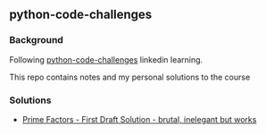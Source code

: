 ## python-code-challenges

### Background 

Following [python-code-challenges](https://www.linkedin.com/learning/python-code-challenges) linkedin learning. 

This repo contains notes and my personal solutions to the course

### Solutions

* [Prime Factors - First Draft Solution - brutal, inelegant but works](docs/prime-factors-test.md)